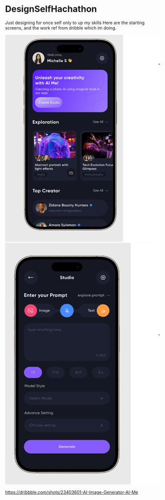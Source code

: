 # DesignSelfHachathon
 Just designing for once self only to up my skills
 Here are the starting screens, and the work ref from dribble which im doing.
 
 ![Скриншот Экрана Новостей](/images/1.png)
 ![Скриншот Экрана Новостей](/images/2.png)
 
 https://dribbble.com/shots/23403601-AI-Image-Generator-AI-Me
